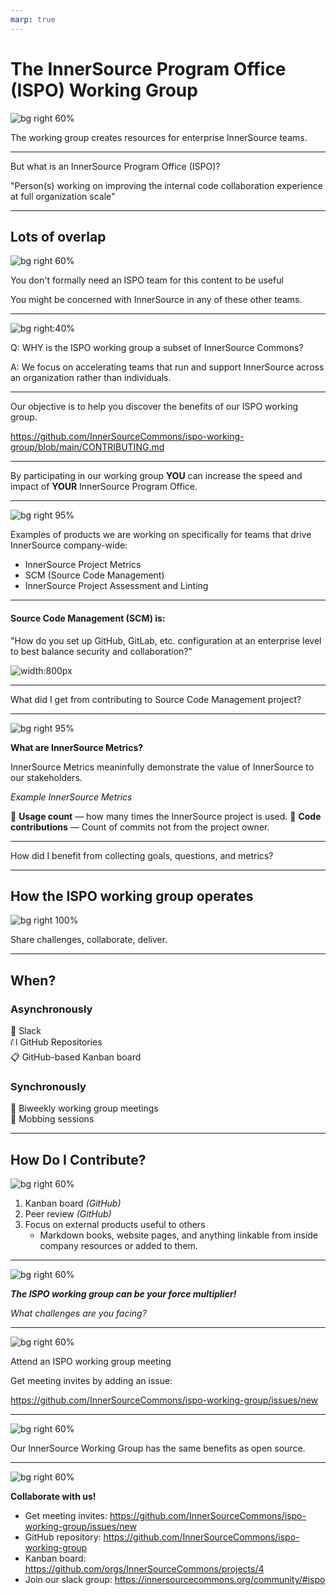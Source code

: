 ```yaml
---
marp: true
---
```


# The InnerSource Program Office (ISPO) Working Group
<!---  Slide 1: Opening Statement --->

![bg right 60%](../assets/innersource-commons.svg)

The working group creates resources for enterprise InnerSource teams.

<!--
Hello, Jeff and I are going to talk to you today about the 
ISPO Working Group,   which is a working group within the InnerSource commons 
devoted to creating shared resources for people working on InnerSource at an Enterprise level.
-->

<!-- --- --> 

---

<!--- Slide 3: Key Message --->

But what is an InnerSource Program Office (ISPO)?

"Person(s) working on improving the internal code collaboration experience at full organization scale"

<!-- Slide 3: Key Message 

ISPO is an acronym. 
It stands for InnerSource Programs Office. 

We define it as "Person(s) working on improving the internal code collaboration experience at full organization scale".


-->

---

<!--- Slide 4: Key Message --->

## Lots of overlap

![bg right 60%](../assets/working-group-overlap.png)

You don't formally need an ISPO team for this content to be useful

You might be concerned with InnerSource in any of these other teams.
<!-- Slide 4: Key Message:  

Rarely is there a team called the ISPO. 

Often the people doing InnerSource related work in a company are in a
team with a large scope of responsibilities and InnerSource is just
one aspect of that scope.

They might be in a team called the OSPO, or open source programming office, 
or part of a centralized engineering team, or a platforms team, or a
developer experience team.

They also could be single person working under the head engineering or as part of 
an engineering community of practice. 

When we say ISPO, we mean anyone on any of those teams concerned 
with internal code collaboration at company-scale.

-->

---

<!--- Slide 5: Key Message --->

![bg right:40%](../assets/managing-innersource-projects-cover.jpg)

Q: WHY is the ISPO working group a subset of InnerSource Commons?

A: We focus on accelerating teams that run and support InnerSource across an organization rather than individuals.
<!-- Slide 5: Key Message:  

The ISPO working group focuses on a subset of the larger InnerSource Commons scope.

We focus on guidance for
the teams that run and support InnerSource across an enterprise or agency rather than guidance at the project or individual level. 

For example, in the InnerSource Commons patterns, there is guidance 
for how to be a good InnerSource maintainer and guidance on how to set up 
your project for InnerSource success. 

Those are important areas, but they are outside of
the working groups scope. We focus specificaly 
on guidance, tools, policies, methods, etc.
that are "run by or owned by a centralized team"

-->

---

<!--- Slide 6: Key Message --->

Our objective is to help you discover the benefits of our ISPO working group.

https://github.com/InnerSourceCommons/ispo-working-group/blob/main/CONTRIBUTING.md

<!-- Slide 6: Key Message

Our goal for this talk is to help you discover the benefits of the 
ISPO working group. 

In addition to the content in this talk, you can 
check out the contributing.md file of the ispo-working-group repository for 
information on how to get started with the working group. 

You can find it in the meeting chat as well.

https://github.com/InnerSourceCommons/ispo-working-group/blob/main/CONTRIBUTING.md
-->

---

<!--- Slide 7: Key Message --->

By participating in our working group 
**YOU** can increase the speed and impact of **YOUR** InnerSource Program Office.

<!-- Slide 7: Key Message

We have structured the working group such that 
by participating in our working group we can increase the speed and impact of your InnerSource Program Office.

The model the working group follows is that: 

- We create shared products, guidance docs, 
methodology descriptions, etc. 

- These get peer reviewed from other InnerSource experts, 

- and then reused internally by yourself and by others.

This improves the quality of OUR work and enables us to move FASTER
than if we all did the work individually. 
-->

---

<!--- Slide 8: Key Message --->
![bg right 95%](../assets/gqm-landing-page.png)

Examples of products we are working on specifically for teams that drive InnerSource company-wide:

* InnerSource Project Metrics
* SCM (Source Code Management)
* InnerSource Project Assessment and Linting

<!-- Slide 8: Key Message

Examples of challenges we are working on include:

* InnerSource Metrics
* SCM (Source Code Management)
* InnerSource Project Assessment and Linting tools

These are all areas where many people in the working group have tried different things, have different lessons to share, 
and want to learn from the experience of others who have tried other 
approaches at other companies. 
-->

---

<!--- Slide 10: Key Message --->

#### Source Code Management (SCM) is: 

"How do you set up GitHub, GitLab, etc. configuration at an enterprise level to best balance security and collaboration?"

![width:800px](../assets/SCM-table-screenshot.png)

<!-- Slide 10: Key Message 
One area I have contributed to is in defining guidance for 
source code management or SCM.

SCM refers to how you set up or configure a version control platform like 
GitHub, GitLab, Bit Bucket, etc. There are lots of decisions to be made in 
how these platforms are configured and different needs have to be balanced.

Shown on the page is a screenshot of one part of our in-progress guidance documentation that discusses how to balance needs for security 
and collaboration. 

These needs can sometimes conflict resulting in 
disagreements. And in a worst case scenario, a single security 
event can result in a sudden lock down across the enterprise
that kills off collaboration.

The purpose of this part of ISPO working group is to generate guidance 
documents that create a framework for making good configuration choices
in version control platforms that balance the various needs, like security
vs. collaboration. 
-->

---
<!--- Slide 11: Key Message --->

What did I get from contributing to Source Code Management project?

<!-- Slide 11: Key Message

The source code management challenge is one area where I have personally
participated in creating ISPO working group content. 

There are several reasons why I took part in this challenge area:

 First, to get more value from hard won lessons by sharing them with others.

 Second, I want my perspective in external resources, so I can later refer 
 to those external resources rather than just sharing an email with my
 personal opinion. Sharing a link to an 
 inner source commons product is more persuasive. 
 
 Third, I wanted to confirm my opinion is aligned with others experiences 
 who have struggled through this at their company. 
 
 Fourth, sharing grows my network and provides opportunities to sense check
other ideas later on.
-->

---

<!--- Slide 12: Key Message --->

![bg right 95%](../assets/gqm-landing-page.png)

**What are InnerSource Metrics?**

InnerSource Metrics meaninfully demonstrate the value of InnerSource to our stakeholders.

*Example InnerSource Metrics*

👀 **Usage count** — how many times the InnerSource project is used.
🤝 **Code contributions** — Count of commits not from the project owner.

<!-- Slide 12: Key Message 

What are InnerSource Metrics?

To demonstrate the value of InnerSource, we need to measure it. As ISPO leaders, we're often asked to articulate the value of InnerSource to our stakeholders. Using the InnerSource Metrics project, we can measure the value of InnerSource meaningfully to our stakeholders.

For example, usage count demonstrates the reuse of code or other valuable artifacts that would otherwise be duplicated, and code contributions demonstrate collaboration's value, leading to trust and longer employee retention.

We've built a graph of Goals, Questions, and Metrics to help you answer your stakeholders' questions.
-->

---
<!--- Slide 13: Key Message --->

How did I benefit from collecting goals, questions, and metrics?

<!-- Slide 13: Key Message

Through my involvement in the metrics project, I didn't just gather data; I built a network. I connected with professionals who, like me, were navigating the world of InnerSource metrics. This wasn't just about numbers but about people facing similar challenges.

As I contributed to this project, my professional network grew exponentially. As a result of these efforts, I'm connected to great, like-minded professionals ready to help expand the value of the InnerSource Commons.

Looking ahead, this experience isn't a one-time benefit. It's an investment in the future. When my company expands InnerSource project measurement, we'll be steps ahead, armed with knowledge, connections, and a deep understanding of diverse approaches.

-->

---

<!--- Slide 14: Key Message --->

## How the ISPO working group operates

![bg right 100%](../assets/how-ispo-working-group-operates.png)

Share challenges, collaborate, deliver.

<!-- Slide 14: Key Message

Through conversations, ideation, and sharing our challenges, we work together to build peer-reviewed content fit for your organizations.

We value progress over perfection, and encourage you to share your challenges and solutions with us.

-->

---

<!--- Slide 15: Key Message --->

## When?

### Asynchronously

💬 Slack  
⛙ GitHub Repositories  
📋 GitHub-based Kanban board  

### Synchronously

📆 Biweekly working group meetings  
👥 Mobbing sessions  

<!-- Slide 15: Key Message

You welcome to attend each biweekly meeting, work asynchronously, or drop in when available. 

-->

---

<!--- Slide 16: Key Message --->

## How Do I Contribute?

![bg right 60%](../assets/ways-to-contribute.png)

1. Kanban board *(GitHub)*
2. Peer review *(GitHub)*
3. Focus on external products useful to others
   * Markdown books, website pages, and anything linkable from inside company resources or added to them.

<!-- Slide 16: Key Message

All work within the working group undergos peer review as is progresses through the Kanban board. We align our work with the goals and objectives of our companies while also contributing to the InnerSource Commons.

We contribute to the Managing InnerSource Projects Gitbook, InnerSource Patterns, and other projects relevant to leaders of ISPOs, OSPOs, and the like.

-->

---
<!---  Slide 17: Closing Point of View --->

![bg right 60%](../assets/creative.png)

***The ISPO working group can be your force multiplier!***

*What challenges are you facing?*

<!-- Slide 17: Closing Point of View

We invite you to align your company backlog our working group. As a result, you can produce content at a lower cost collaboratively and get feedback from deeply experienced people. 

-->

---

<!---  Slide 18: Specific Action --->

![bg right 60%](../assets/collaboration.png)

Attend an ISPO working group meeting

Get meeting invites by adding an issue:

https://github.com/InnerSourceCommons/ispo-working-group/issues/new

<!-- Slide 18: Specific Action: DO THIS ONE THING RIGHT NOW 

Attend the ISPO working group meeting on November 20th at 8 AM. 

-->

---

<!---  Slide 19: Benefits of Action --->
![bg right 60%](../assets/innersource-benefits.png)

Our InnerSource Working Group has the same benefits as open source.

<!-- Slide 19: Benefits of Action

We already know the benefits of Open Source. Our InnerSource Working Group provides the same benefits. 

Collaboration opportunities, code reuse, knowedge sharing through community, and more.

-->

---
<!---  Slide 20: Closing Statement --->

![bg right 60%](../assets/ispo-working-group-code.png)

**Collaborate with us!**

* Get meeting invites: https://github.com/InnerSourceCommons/ispo-working-group/issues/new
* GitHub repository: https://github.com/InnerSourceCommons/ispo-working-group
* Kanban board: https://github.com/orgs/InnerSourceCommons/projects/4 
* Join our slack group: https://innersourcecommons.org/community/#ispo

<!--- Slide 20: Closing Statement

In conclusion, the InnerSource Program Office (ISPO) Working Group is a unique opportunity for those involved in enterprise-level software development and collaboration.

Whether you're a member of an ISPO, OSPO, Platform Engineering Team, or other centralized groups, you'll benefit from our group.

Our collaborative space allows you to contribute and benefit from a wealth of shared knowledge and experience, enhancing your organization's InnerSource capabilities.

Remember, the ISPO Working Group is more than just a repository of information—we're shaping the future of InnerSource. So, don't miss out on this chance to amplify your impact, refine your skills. 

In closing, join us at the InnerSource Program Office Working Group by navigating to the first link to get meeting invites.

Thank You

--->
